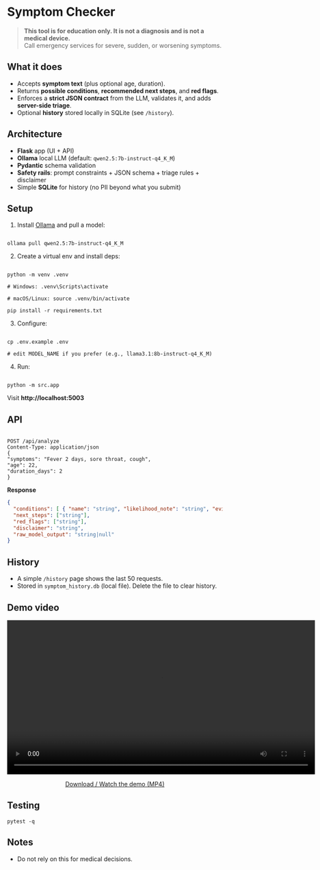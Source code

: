 # Symptom Checker 

> **This tool is for education only. It is not a diagnosis and is not a medical device.**  
> Call emergency services for severe, sudden, or worsening symptoms.

## What it does
- Accepts **symptom text** (plus optional age, duration).
- Returns **possible conditions**, **recommended next steps**, and **red flags**.
- Enforces a **strict JSON contract** from the LLM, validates it, and adds **server-side triage**.
- Optional **history** stored locally in SQLite (see `/history`).

## Architecture
- **Flask** app (UI + API)
- **Ollama** local LLM (default: `qwen2.5:7b-instruct-q4_K_M`)
- **Pydantic** schema validation
- **Safety rails**: prompt constraints + JSON schema + triage rules + disclaimer
- Simple **SQLite** for history (no PII beyond what you submit)

## Setup
1) Install [Ollama](https://ollama.com) and pull a model:
```

ollama pull qwen2.5:7b-instruct-q4_K_M

```
2) Create a virtual env and install deps:
```

python -m venv .venv

# Windows: .venv\Scripts\activate

# macOS/Linux: source .venv/bin/activate

pip install -r requirements.txt

```
3) Configure:
```

cp .env.example .env

# edit MODEL_NAME if you prefer (e.g., llama3.1:8b-instruct-q4_K_M)

```
4) Run:
```

python -m src.app

```
Visit **http://localhost:5003**

## API
```

POST /api/analyze
Content-Type: application/json
{
"symptoms": "Fever 2 days, sore throat, cough",
"age": 22,
"duration_days": 2
}

````
**Response**
```json
{
  "conditions": [ { "name": "string", "likelihood_note": "string", "evidence": [] } ],
  "next_steps": ["string"],
  "red_flags": ["string"],
  "disclaimer": "string",
  "raw_model_output": "string|null"
}
````

## History 

* A simple `/history` page shows the last 50 requests.
* Stored in `symptom_history.db` (local file). Delete the file to clear history.

## Demo video 


<p align="center">
  <video src="Demo Video.mp4" controls width="720">
    Your browser does not support the video tag.
  </video>
</p>

<!-- Optional fallback link -->
<p align="center">
  <a href="Demo Video.mp4">Download / Watch the demo (MP4)</a>
</p>

## Testing

```
pytest -q
```

## Notes

* Do not rely on this for medical decisions.




